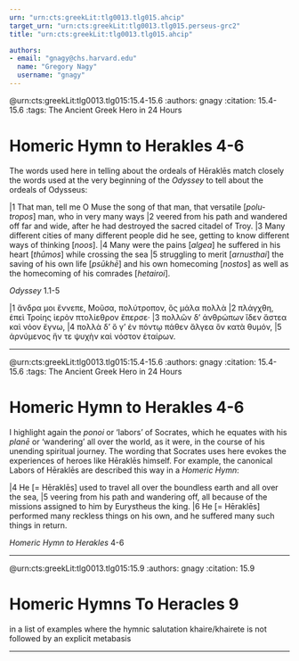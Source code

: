 ```yaml
---
urn: "urn:cts:greekLit:tlg0013.tlg015.ahcip"
target_urn: "urn:cts:greekLit:tlg0013.tlg015.perseus-grc2"
title: "urn:cts:greekLit:tlg0013.tlg015.ahcip"

authors:
- email: "gnagy@chs.harvard.edu"
  name: "Gregory Nagy"
  username: "gnagy"
---
```


@urn:cts:greekLit:tlg0013.tlg015:15.4-15.6
:authors: gnagy
:citation: 15.4-15.6
:tags: The Ancient Greek Hero in 24 Hours

# Homeric Hymn to Herakles 4-6

<p>The words used here in telling about the ordeals of Hēraklēs match closely the words used at the very beginning of the <em>Odyssey</em> to tell about the ordeals of Odysseus:</p><p>|1 That man, tell me O Muse the song of that man, that versatile [<em>polu-tropos</em>] man, who in very many ways |2 veered from his path and wandered off far and wide, after he had destroyed the sacred citadel of Troy. |3 Many different cities of many different people did he see, getting to know different ways of thinking [<em>noos</em>]. |4 Many were the pains [<em>algea</em>] he suffered in his heart [<em>thūmos</em>] while crossing the sea |5 struggling to merit [<em>arnusthai</em>] the saving of his own life [<em>psūkhē</em>] and his own homecoming [<em>nostos</em>] as well as the homecoming of his comrades [<em>hetairoi</em>]. </p><p><em>Odyssey</em> 1.1-5</p><p>|1 ἄνδρα μοι ἔννεπε, Μοῦσα, πολύτροπον, ὃς μάλα πολλὰ |2 πλάγχθη, ἐπεὶ Τροίης ἱερὸν πτολίεθρον ἔπερσε· |3 πολλῶν δ’ ἀνθρώπων ἴδεν ἄστεα καὶ νόον ἔγνω, |4 πολλὰ δ’ ὅ γ’ ἐν πόντῳ πάθεν ἄλγεα ὃν κατὰ θυμόν, |5 ἀρνύμενος ἥν τε ψυχὴν καὶ νόστον ἑταίρων.</p>

---

@urn:cts:greekLit:tlg0013.tlg015:15.4-15.6
:authors: gnagy
:citation: 15.4-15.6
:tags: The Ancient Greek Hero in 24 Hours

# Homeric Hymn to Herakles 4-6

<p>I highlight again the <em>ponoi</em> or ‘labors’ of Socrates, which he equates with his <em>planē</em> or ‘wandering’ all over the world, as it were, in the course of his unending spiritual journey. The wording that Socrates uses here evokes the experiences of heroes like Hēraklēs himself. For example, the canonical Labors of Hēraklēs are described this way in a <em>Homeric Hymn</em>: </p><p>|4 He [= Hēraklēs] used to travel all over the boundless earth and all over the sea, |5 veering from his path and wandering off, all because of the missions assigned to him by Eurystheus the king. |6 He [= Hēraklēs] performed many reckless things on his own, and he suffered many such things in return. </p><p><em>Homeric Hymn to Herakles</em> 4-6</p>

---

@urn:cts:greekLit:tlg0013.tlg015:15.9
:authors: gnagy
:citation: 15.9


# Homeric Hymns To Heracles 9

<p>in a list of examples where the hymnic salutation khaire/khairete is not followed by an explicit metabasis</p>

---

